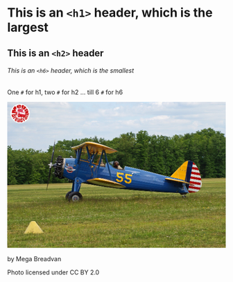 # This is an `<h1>` header, which is the largest

## This is an `<h2>` header

###### This is an `<h6>` header, which is the smallest

One `#` for h1, two `#` for h2 ... till 6 `#` for h6


![Stearman biplane](Stearman_N62188.jpg)

by Mega Breadvan 

Photo licensed under CC BY 2.0 
